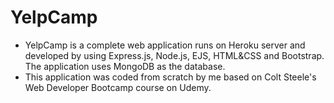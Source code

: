 # YelpCamp
- YelpCamp is a complete web application runs on Heroku server and developed by using Express.js, Node.js, EJS, HTML&CSS and Bootstrap. The application uses MongoDB as the database. 
- This application was coded from scratch by me based on Colt Steele's Web Developer Bootcamp course on Udemy.
